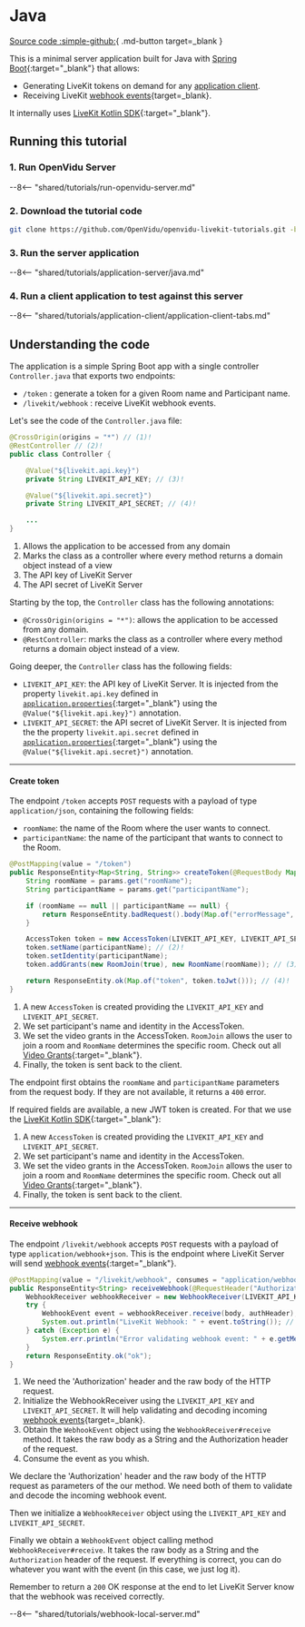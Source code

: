# Java

[Source code :simple-github:](https://github.com/OpenVidu/openvidu-livekit-tutorials/tree/3.0.0-beta3/application-server/java){ .md-button target=\_blank }

This is a minimal server application built for Java with [Spring Boot](https://spring.io/){:target="\_blank"} that allows:

- Generating LiveKit tokens on demand for any [application client](../application-client/index.md).
- Receiving LiveKit [webhook events](https://docs.livekit.io/realtime/server/webhooks/){target=\_blank}.

It internally uses [LiveKit Kotlin SDK](https://github.com/livekit/server-sdk-kotlin){:target="\_blank"}.

## Running this tutorial

### 1. Run OpenVidu Server

--8<-- "shared/tutorials/run-openvidu-server.md"

### 2. Download the tutorial code

```bash
git clone https://github.com/OpenVidu/openvidu-livekit-tutorials.git -b 3.0.0-beta3
```

### 3. Run the server application

--8<-- "shared/tutorials/application-server/java.md"

### 4. Run a client application to test against this server

--8<-- "shared/tutorials/application-client/application-client-tabs.md"

## Understanding the code

The application is a simple Spring Boot app with a single controller `Controller.java` that exports two endpoints:

- `/token` : generate a token for a given Room name and Participant name.
- `/livekit/webhook` : receive LiveKit webhook events.

Let's see the code of the `Controller.java` file:

```java title="<a href='https://github.com/OpenVidu/openvidu-livekit-tutorials/blob/3.0.0-beta3/application-server/java/src/main/java/io/openvidu/basic/java/Controller.java#L19-L27' target='_blank'>Controller.java</a>" linenums="19"
@CrossOrigin(origins = "*") // (1)!
@RestController // (2)!
public class Controller {

	@Value("${livekit.api.key}")
	private String LIVEKIT_API_KEY; // (3)!

	@Value("${livekit.api.secret}")
	private String LIVEKIT_API_SECRET; // (4)!

	...
}
```

1. Allows the application to be accessed from any domain
2. Marks the class as a controller where every method returns a domain object instead of a view
3. The API key of LiveKit Server
4. The API secret of LiveKit Server

Starting by the top, the `Controller` class has the following annotations:

- `@CrossOrigin(origins = "*")`: allows the application to be accessed from any domain.
- `@RestController`: marks the class as a controller where every method returns a domain object instead of a view.

Going deeper, the `Controller` class has the following fields:

- `LIVEKIT_API_KEY`: the API key of LiveKit Server. It is injected from the property `livekit.api.key` defined in [`application.properties`](https://github.com/OpenVidu/openvidu-livekit-tutorials/blob/3.0.0-beta3/application-server/java/src/main/resources/application.properties#L6){:target="\_blank"} using the `@Value("${livekit.api.key}")` annotation.
- `LIVEKIT_API_SECRET`: the API secret of LiveKit Server. It is injected from the the property `livekit.api.secret` defined in [`application.properties`](https://github.com/OpenVidu/openvidu-livekit-tutorials/blob/3.0.0-beta3/application-server/java/src/main/resources/application.properties#L7){:target="\_blank"} using the `@Value("${livekit.api.secret}")` annotation.

---

#### Create token

The endpoint `/token` accepts `POST` requests with a payload of type `application/json`, containing the following fields:

- `roomName`: the name of the Room where the user wants to connect.
- `participantName`: the name of the participant that wants to connect to the Room.

```java title="<a href='https://github.com/OpenVidu/openvidu-livekit-tutorials/blob/3.0.0-beta3/application-server/java/src/main/java/io/openvidu/basic/java/Controller.java#L33-L48' target='_blank'>Controller.java</a>" linenums="33"
@PostMapping(value = "/token")
public ResponseEntity<Map<String, String>> createToken(@RequestBody Map<String, String> params) {
	String roomName = params.get("roomName");
	String participantName = params.get("participantName");

	if (roomName == null || participantName == null) {
		return ResponseEntity.badRequest().body(Map.of("errorMessage", "roomName and participantName are required"));
	}

	AccessToken token = new AccessToken(LIVEKIT_API_KEY, LIVEKIT_API_SECRET); // (1)!
	token.setName(participantName); // (2)!
	token.setIdentity(participantName);
	token.addGrants(new RoomJoin(true), new RoomName(roomName)); // (3)!

	return ResponseEntity.ok(Map.of("token", token.toJwt())); // (4)!
}
```

1. A new `AccessToken` is created providing the `LIVEKIT_API_KEY` and `LIVEKIT_API_SECRET`.
2. We set participant's name and identity in the AccessToken.
3. We set the video grants in the AccessToken. `RoomJoin` allows the user to join a room and `RoomName` determines the specific room. Check out all [Video Grants](https://docs.livekit.io/realtime/concepts/authentication/#Video-grant){:target="\_blank"}.
4. Finally, the token is sent back to the client.

The endpoint first obtains the `roomName` and `participantName` parameters from the request body. If they are not available, it returns a `400` error.

If required fields are available, a new JWT token is created. For that we use the [LiveKit Kotlin SDK](https://github.com/livekit/server-sdk-kotlin){:target="\_blank"}:

1. A new `AccessToken` is created providing the `LIVEKIT_API_KEY` and `LIVEKIT_API_SECRET`.
2. We set participant's name and identity in the AccessToken.
3. We set the video grants in the AccessToken. `RoomJoin` allows the user to join a room and `RoomName` determines the specific room. Check out all [Video Grants](https://docs.livekit.io/realtime/concepts/authentication/#Video-grant){:target="\_blank"}.
4. Finally, the token is sent back to the client.

---

#### Receive webhook

The endpoint `/livekit/webhook` accepts `POST` requests with a payload of type `application/webhook+json`. This is the endpoint where LiveKit Server will send [webhook events](https://docs.livekit.io/realtime/server/webhooks/#Events){:target="\_blank"}.

```java title="<a href='https://github.com/OpenVidu/openvidu-livekit-tutorials/blob/3.0.0-beta3/application-server/java/src/main/java/io/openvidu/basic/java/Controller.java#L50-L60' target='_blank'>Controller.java</a>" linenums="50"
@PostMapping(value = "/livekit/webhook", consumes = "application/webhook+json")
public ResponseEntity<String> receiveWebhook(@RequestHeader("Authorization") String authHeader, @RequestBody String body) { // (1)!
	WebhookReceiver webhookReceiver = new WebhookReceiver(LIVEKIT_API_KEY, LIVEKIT_API_SECRET); // (2)!
	try {
		WebhookEvent event = webhookReceiver.receive(body, authHeader); // (3)!
		System.out.println("LiveKit Webhook: " + event.toString());	// (4)!
	} catch (Exception e) {
		System.err.println("Error validating webhook event: " + e.getMessage());
	}
	return ResponseEntity.ok("ok");
}
```

1. We need the 'Authorization' header and the raw body of the HTTP request.
2. Initialize the WebhookReceiver using the `LIVEKIT_API_KEY` and `LIVEKIT_API_SECRET`. It will help validating and decoding incoming [webhook events](https://docs.livekit.io/realtime/server/webhooks/){target=\_blank}.
3. Obtain the `WebhookEvent` object using the `WebhookReceiver#receive` method. It takes the raw body as a String and the Authorization header of the request.
4. Consume the event as you whish.

We declare the 'Authorization' header and the raw body of the HTTP request as parameters of the our method. We need both of them to validate and decode the incoming webhook event.

Then we initialize a `WebhookReceiver` object using the `LIVEKIT_API_KEY` and `LIVEKIT_API_SECRET`.

Finally we obtain a `WebhookEvent` object calling method `WebhookReceiver#receive`. It takes the raw body as a String and the `Authorization` header of the request. If everything is correct, you can do whatever you want with the event (in this case, we just log it).

Remember to return a `200` OK response at the end to let LiveKit Server know that the webhook was received correctly.

--8<-- "shared/tutorials/webhook-local-server.md"

<br>